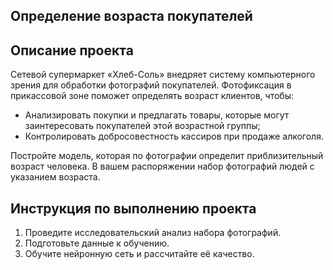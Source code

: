 ## Определение возраста покупателей

## Описание проекта

Сетевой супермаркет «Хлеб-Соль» внедряет систему компьютерного зрения для обработки фотографий покупателей. Фотофиксация в прикассовой зоне поможет определять возраст клиентов, чтобы:

-   Анализировать покупки и предлагать товары, которые могут заинтересовать покупателей этой возрастной группы;
-   Контролировать добросовестность кассиров при продаже алкоголя.

Постройте модель, которая по фотографии определит приблизительный возраст человека. В вашем распоряжении набор фотографий людей с указанием возраста.

## Инструкция по выполнению проекта

1.  Проведите исследовательский анализ набора фотографий.
2.  Подготовьте данные к обучению.
3.  Обучите нейронную сеть и рассчитайте её качество.

